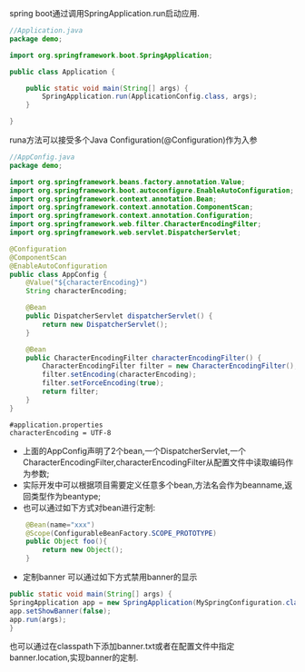 spring boot通过调用SpringApplication.run启动应用.
```java
//Application.java
package demo;

import org.springframework.boot.SpringApplication;

public class Application {

    public static void main(String[] args) {
        SpringApplication.run(ApplicationConfig.class, args);
    }

}
```
runa方法可以接受多个Java Configuration(@Configuration)作为入参
```java
//AppConfig.java
package demo;

import org.springframework.beans.factory.annotation.Value;
import org.springframework.boot.autoconfigure.EnableAutoConfiguration;
import org.springframework.context.annotation.Bean;
import org.springframework.context.annotation.ComponentScan;
import org.springframework.context.annotation.Configuration;
import org.springframework.web.filter.CharacterEncodingFilter;
import org.springframework.web.servlet.DispatcherServlet;

@Configuration
@ComponentScan
@EnableAutoConfiguration
public class AppConfig {
    @Value("${characterEncoding}")
    String characterEncoding;

    @Bean
    public DispatcherServlet dispatcherServlet() {
        return new DispatcherServlet();
    }

    @Bean
    public CharacterEncodingFilter characterEncodingFilter() {
        CharacterEncodingFilter filter = new CharacterEncodingFilter();
        filter.setEncoding(characterEncoding);
        filter.setForceEncoding(true);
        return filter;
    }
}
```
```properties
#application.properties
characterEncoding = UTF-8
```
- 上面的AppConfig声明了2个bean,一个DispatcherServlet,一个CharacterEncodingFilter,characterEncodingFilter从配置文件中读取编码作为参数;
- 实际开发中可以根据项目需要定义任意多个bean,方法名会作为beanname,返回类型作为beantype;
- 也可以通过如下方式对bean进行定制:
```java
    @Bean(name="xxx")
    @Scope(ConfigurableBeanFactory.SCOPE_PROTOTYPE)
    public Object foo(){
        return new Object();
    }
```

- 定制banner
可以通过如下方式禁用banner的显示
```java
public static void main(String[] args) {
SpringApplication app = new SpringApplication(MySpringConfiguration.class);
app.setShowBanner(false);
app.run(args);
}
```
也可以通过在classpath下添加banner.txt或者在配置文件中指定 banner.location,实现banner的定制.


